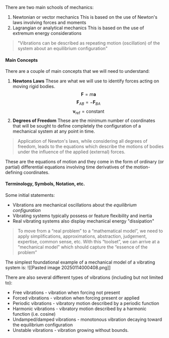 There are two main schools of mechanics:
1) Newtonian or vector mechanics
This is based on the use of Newton's laws involving forces and moments
2) Lagrangian or analytical mechanics
This is based on the use of extremum energy considerations

>"Vibrations can be described as repeating motion (oscillation) of the system about an equilibrium configuration"
#### Main Concepts
There are a couple of main concepts that we will need to understand:
1) **Newtons Laws**
These are what we will use to identify forces acting on moving rigid bodies.
$$\mathbf{F}=m\mathbf{a}$$
$$\mathbf{F}_{AB}=-\mathbf{F}_{BA}$$
$$\mathbf{v}_{\text{ref}}=\text{constant}$$
2) **Degrees of Freedom**
These are the minimum number of coordinates that will be sought to define completely the configuration of a mechanical system at any point in time.

>Application of Newton's laws, while considering all degrees of freedom, leads to the equations which describe the motions of bodies under the influence of the applied (external) forces.

These are the equations of motion and they come in the form of ordinary (or partial) differential equations involving time derivatives of the motion-defining coordinates.
#### Terminology, Symbols, Notation, etc.
Some initial statements:
- Vibrations are mechanical oscillations about the *equilibrium configuration*
- Vibrating systems typically possess or feature flexibility and inertia
- Real vibrating systems also display mechanical energy "dissipation"

>To move from a “real problem” to a “mathematical model”, we need to apply simplifications, approximations, abstraction, judgement, expertise, common sense, etc. With this “toolset”, we can arrive at a “mechanical model” which should capture the “essence of the problem”

The simplest foundational example of a mechanical model of a vibrating system is:
![[Pasted image 20250114000408.png]]

There are also several different types of vibrations (including but not limited to):
- Free vibrations - vibration when forcing not present
- Forced vibrations - vibration when forcing present or applied
- Periodic vibrations - vibratory motion described by a periodic function
- Harmonic vibrations - vibratory motion described by a harmonic function (i.e. cosine)
- Undamped/damped vibrations - monotonous vibration decaying toward the equilibrium configuration
- Unstable vibrations - vibration growing without bounds.
